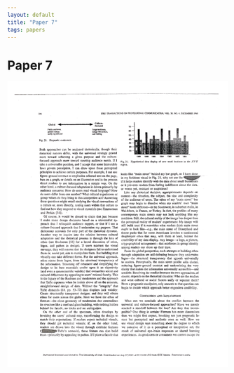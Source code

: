 ```yaml
---
layout: default
title: "Paper 7"
tags: papers
---
```


# Paper 7

<img src="/assets/scans/7.png" alt="Page with chartjunk removed" width="800"/>
